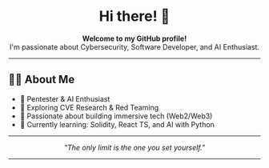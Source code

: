 <h1 align="center">Hi there! 👋</h1>

<p align="center">
  <b>Welcome to my GitHub profile!</b><br/>
  I'm passionate about Cybersecurity, Software Developer, and AI Enthusiast.
</p>

---

## 🧑‍💻 About Me

- 💼 Pentester & AI Enthusiast 
- 🔭 Exploring CVE Research & Red Teaming
- 🧠 Passionate about building immersive tech (Web2/Web3) 
- 🌱 Currently learning: Solidity, React TS, and AI with Python

---

<p align="center">
  <i>"The only limit is the one you set yourself."</i><br/>
</p>

---
